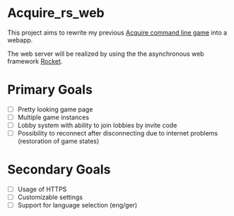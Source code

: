 # Acquire_rs_web

This project aims to rewrite my previous [Acquire command line game](https://github.com/LMH01/Acquire_rs) into a webapp.

The web server will be realized by using the the asynchronous web framework [Rocket](https://github.com/SergioBenitez/Rocket).

# Primary Goals

- [ ] Pretty looking game page
- [ ] Multiple game instances
- [ ] Lobby system with ability to join lobbies by invite code
- [ ] Possibility to reconnect after disconnecting due to internet problems (restoration of game states)

# Secondary Goals

- [ ] Usage of HTTPS
- [ ] Customizable settings
- [ ] Support for language selection (eng/ger)